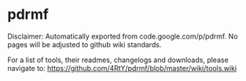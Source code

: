 # pdrmf
Disclaimer: Automatically exported from code.google.com/p/pdrmf. No pages will be adjusted to github wiki standards.

For a list of tools, their readmes, changelogs and downloads, please navigate to: https://github.com/4RtY/pdrmf/blob/master/wiki/tools.wiki
